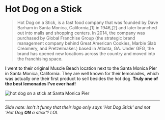 # Hot Dog on a Stick
>Hot Dog on a Stick, is a fast food company that was founded by Dave Barham in Santa Monica, California,[1] in 1946,[2] and later branched out into malls and shopping centers. In 2014, the company was purchased by Global Franchise Group (the strategic brand management company behind Great American Cookies, Marble Slab Creamery, and Pretzelmaker.) based in Atlanta, GA. Under GFG, the brand has opened new locations across the country and moved into the franchising space.

I went to their original Muscle Beach location next to the Santa Monica Pier in Santa Monica, California. They are well known for their lemonades, which was actually one their first product to sell besides the hot dog.
**Truly one of the best lemonades I've ever had!**

![hot dog on a stick at Santa Monica Pier](http://www.welikela.com/wp-content/uploads/2016/02/hot-dog-on-a-strick-santa-monica.jpg)

---
*Side note: Isn't it funny that their logo only says 'Hot Dog Stick' and not 'Hot Dog **ON** a stick'? LOL*
